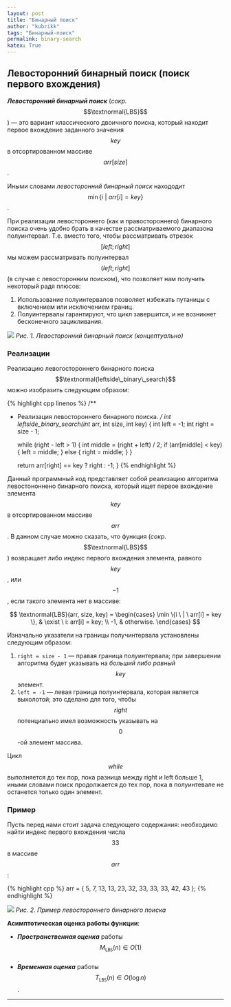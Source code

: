 ```yaml
---
layout: post
title: "Бинарный поиск"
author: "kubrikk"
tags: "Бинарный-поиск"
permalink: binary-search
katex: True
---
```


## Левосторонний бинарный поиск (поиск первого вхождения)

___Левосторонний бинарный поиск___ (*сокр.* $$\textnormal{LBS}$$) — это вариант классического двоичного поиска, который находит первое вхождение заданного значения $$\textit{key}$$ в отсортированном массиве $$arr[size]$$. 

Иными словами _левосторонний бинарный поиск_ находодит $$\min \{i \ \vert \ arr[i] = key \}$$. 


При реализации левостороннего (как и правостороннего) бинарного поиска очень удобно брать в качестве рассматриваемого диапазона полуинтервал. Т.е. вместо того, чтобы рассматривать отрезок $$[left; right]$$ мы можем рассматривать полуинтервал $$(left; right]$$ (в случае с левосторонним поиском), что позволяет нам получить некоторый радя плюсов: 
1. Использование полуинтервалов позволяет избежать путаницы с включением или исключением границ. 
2. Полуинтервалы гарантируют, что цикл завершится, и не возникнет бесконечного зацикливания.


<img src="{{site.baseurl}}/assets/images/binary-search/leftside-binary-search.png" class="img-responsive">
<em>Рис. 1. Левосторонний бинарный поиск (концептуально)</em>





### Реализации

Реализацию левогостороннего бинарного поиска $$\textnormal{leftside\_binary\_search}$$ можно изобразить следующим образом:

{% highlight cpp  linenos %}
/**
 * Реализация левостороннего бинарного поиска. 
 */
int leftside_binary_search(int* arr, int size, int key) {
    int left  = -1;
    int right = size - 1;

    while (right - left > 1) {
        int middle = (right + left) / 2;
        if (arr[middle] < key) { left = middle; }
        else { right = middle; }
    }

    return arr[right] == key ? right : -1;
}
{% endhighlight %}


Данный программный код представляет собой реализацию алгоритма левостононнено бинарного поиска, который ищет первое вхождение элемента $$key$$ в отсортированном массиве $$arr$$. В данном случае можно сказать, что функция (*сокр.* $$\textnormal{LBS}$$) возвращает либо индекс первого вхождения элемента, равного $$key$$, или $$-1$$, если такого элемента нет в массиве:

$$
\textnormal{LBS}(arr, size, key) =
\begin{cases}
    \min \{i \ | \ arr[i] = key \}, & \exist \ i: arr[i] = key; \\
    -1, & otherwise.
\end{cases}
$$

Изначально указатели на границы получинтервала установлены следующим образом:
1. `right = size - 1` — правая граница полуинтервала; при завершении алгоритма будет указывать на *больший либо равный* $$key$$ элемент.
2. `left = -1` — левая граница полуинтервала, которая является выколотой; это сделано для того, чтобы $$right$$ потенциально имел возможность указывать на $$0$$-ой элемент массива.

Цикл $$while$$ выполняется до тех пор, пока разница между right и left больше 1, иными словами поиск продолжается до тех пор, пока в полуинтевале не останется только один элемент.


### Пример

Пусть перед нами стоит задача следующего содержания: необходимо найти индекс первого вхождения числа $$33$$ в массиве $$arr$$:

{% highlight cpp %}
arr = { 5, 7, 13, 13, 23, 32, 33, 33, 33, 42, 43 };
{% endhighlight %}


<img src="{{site.baseurl}}/assets/images/binary-search/leftside-binary-search_2.png" class="img-responsive">
<em>Рис. 2. Пример левостороннего бинарного поиска</em>

__Асимптотическая оценка работы функции__:
* ___Пространственная оценка___ работы $$M_{\texttt{LBS}}(n) \in O(1)$$.
* ___Временная оценка___ работы $$T_{\texttt{LBS}}(n) \in O(\log n)$$.

---
